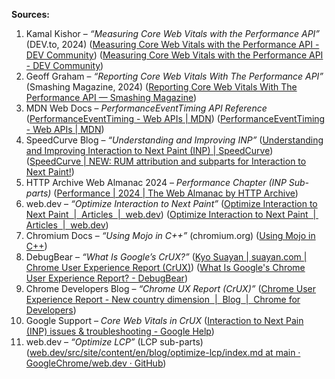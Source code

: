 **Sources:**

1. Kamal Kishor – *“Measuring Core Web Vitals with the Performance API”* (DEV.to, 2024) ([Measuring Core Web Vitals with the Performance API - DEV Community](https://dev.to/koolkamalkishor/measuring-core-web-vitals-with-the-performance-api-26o0#:~:text=The%20Performance%20API%20in%20JavaScript,to%20many%20performance%20testing%20tools)) ([Measuring Core Web Vitals with the Performance API - DEV Community](https://dev.to/koolkamalkishor/measuring-core-web-vitals-with-the-performance-api-26o0#:~:text=You%20can%20access%20performance%20metrics,via%20two%20primary%20methods))  
2. Geoff Graham – *“Reporting Core Web Vitals With The Performance API”* (Smashing Magazine, 2024) ([Reporting Core Web Vitals With The Performance API — Smashing Magazine](https://www.smashingmagazine.com/2024/02/reporting-core-web-vitals-performance-api/#:~:text=The%20Performance%20API%20is%20a,to%20create%20your%20own%20reporting))  
3. MDN Web Docs – *PerformanceEventTiming API Reference* ([PerformanceEventTiming - Web APIs | MDN](https://developer.mozilla.org/en-US/docs/Web/API/PerformanceEventTiming#:~:text=This%20API%20enables%20visibility%20into,event%20handler%20takes%20to%20run)) ([PerformanceEventTiming - Web APIs | MDN](https://developer.mozilla.org/en-US/docs/Web/API/PerformanceEventTiming#:~:text=const%20observer%20%3D%20new%20PerformanceObserver,duration))  
4. SpeedCurve Blog – *“Understanding and Improving INP”* ([Understanding and Improving Interaction to Next Paint (INP) | SpeedCurve](https://www.speedcurve.com/web-performance-guide/understanding-and-improving-interaction-to-next-paint/#:~:text=INP%20breaks%20down%20into%20three,parts)) ([SpeedCurve | NEW: RUM attribution and subparts for Interaction to Next Paint!](https://www.speedcurve.com/blog/rum-attribution-subparts-interaction-to-next-paint/#:~:text=There%20are%20three%20main%20areas,at%20when%20diagnosing%20INP%20times))  
5. HTTP Archive Web Almanac 2024 – *Performance Chapter (INP Sub-parts)* ([Performance | 2024 | The Web Almanac by HTTP Archive](https://almanac.httparchive.org/en/2024/performance#:~:text=Interaction%20to%20Next%20Paint%20metric,parts))  
6. web.dev – *“Optimize Interaction to Next Paint”* ([Optimize Interaction to Next Paint  |  Articles  |  web.dev](https://web.dev/articles/optimize-inp#:~:text=1,visual%20result%20of%20the%20interaction)) ([Optimize Interaction to Next Paint  |  Articles  |  web.dev](https://web.dev/articles/optimize-inp#:~:text=present%20the%20next%20frame%20which,visual%20result%20of%20the%20interaction))  
7. Chromium Docs – *“Using Mojo in C++”* (chromium.org) ([Using Mojo in C++](https://www.chromium.org/chromium-os/developer-library/reference/cpp/cpp-mojo/#:~:text=Mojo%20is%20Chromium%27s%20IPC%20%28inter,be%20marshalled%20across%20process%20boundaries))  
8. DebugBear – *“What Is Google’s CrUX?”* ([Kyo Suayan | suayan.com | Chrome User Experience Report (CrUX)](https://node.suayan.com/article/chrome-user-experience-report-(crux)#:~:text=The%20Chrome%20User%20Experience%20Report,device%20type%2C%20and%20other%20factors)) ([What Is Google's Chrome User Experience Report? - DebugBear](https://www.debugbear.com/blog/chrome-user-experience-report#:~:text=What%20Is%20Google%27s%20Chrome%20User,such%20as%20Chrome%2C%20can%20collect))  
9. Chrome Developers Blog – *“Chrome UX Report (CrUX)”* ([Chrome User Experience Report - New country dimension  |  Blog  |  Chrome for Developers](https://developer.chrome.com/blog/crux-2018-01#:~:text=The%20Chrome%20User%20Experience%20Report,specific%20datasets))  
10. Google Support – *Core Web Vitals in CrUX* ([Interaction to Next Pain (INP) issues & troubleshooting - Google Help](https://support.google.com/webmasters/thread/227274742/interaction-to-next-pain-inp-issues-troubleshooting?hl=en#:~:text=Interaction%20to%20Next%20Pain%20,known%20as%20CrUX))  
11. web.dev – *“Optimize LCP”* (LCP sub-parts) ([web.dev/src/site/content/en/blog/optimize-lcp/index.md at main · GoogleChrome/web.dev · GitHub](https://github.com/GoogleChrome/web.dev/blob/main/src/site/content/en/blog/optimize-lcp/index.md#:~:text=LCP%20sub,LCP%20element%20is%20fully%20rendered))
